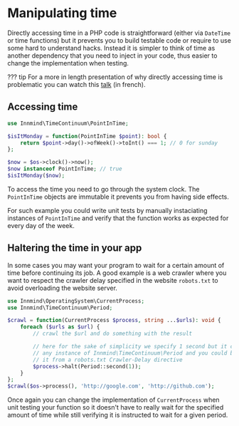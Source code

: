 # Manipulating time

Directly accessing time in a PHP code is straightforward (either via `DateTime` or time functions) but it prevents you to build testable code or require to use some hard to understand hacks. Instead it is simpler to think of time as another dependency that you need to inject in your code, thus easier to change the implementation when testing.

??? tip
    For a more in length presentation of why directly accessing time is problematic you can watch this [talk](https://www.youtube.com/watch?v=T_I6HhP9-6w) (in french).

## Accessing time

```php
use Innmind\TimeContinuum\PointInTime;

$isItMonday = function(PointInTime $point): bool {
    return $point->day()->ofWeek()->toInt() === 1; // 0 for sunday
};

$now = $os->clock()->now();
$now instanceof PointInTime; // true
$isItMonday($now);
```

To access the time you need to go through the system clock. The `PointInTime` objects are immutable it prevents you from having side effects.

For such example you could write unit tests by manually instaciating instances of `PointInTime` and verify that the function works as expected for every day of the week.

## Haltering the time in your app

In some cases you may want your program to wait for a certain amount of time before continuing its job. A good example is a web crawler where you want to respect the crawler delay specified in the website `robots.txt` to avoid overloading the website server.

```php
use Innmind\OperatingSystem\CurrentProcess;
use Innmind\TimeContinuum\Period;

$crawl = function(CurrentProcess $process, string ...$urls): void {
    foreach ($urls as $url) {
        // crawl the $url and do something with the result

        // here for the sake of simplicity we specify 1 second but it can be
        // any instance of Innmind\TimeContinuum\Period and you could build
        // it from a robots.txt Crawler-Delay directive
        $process->halt(Period::second(1));
    }
};
$crawl($os->process(), 'http://google.com', 'http://github.com');
```

Once again you can change the implementation of `CurrentProcess` when unit testing your function so it doesn't have to really wait for the specified amount of time while still verifying it is instructed to wait for a given period.

